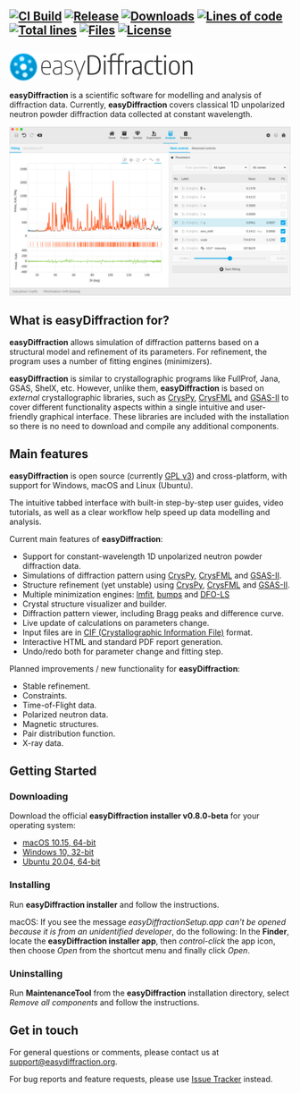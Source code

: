 ## [![CI Build][20]][21] [![Release][30]][31] [![Downloads][70]][71] [![Lines of code][82]][80] [![Total lines][81]][80] [![Files][83]][80] [![License][50]][51]

<img height="60"><img src="https://raw.githubusercontent.com/easyScience/easyDiffractionApp/new_readme/resources/images/ed_logo.svg" height="50">

**easyDiffraction** is a scientific software for modelling and analysis of diffraction data. Currently, **easyDiffraction** covers classical 1D unpolarized neutron powder diffraction data collected at constant wavelength.

<img src="https://raw.githubusercontent.com/easyScience/easyDiffractionApp/new_readme/resources/images/ed_analysis.png">

## What is easyDiffraction for?

**easyDiffraction** allows simulation of diffraction patterns based on a structural model and refinement of its parameters. For refinement, the program uses a number of fitting engines (minimizers).

**easyDiffraction** is similar to crystallographic programs like FullProf, Jana, GSAS, ShelX, etc. However, unlike them, **easyDiffraction** is based on _external_ crystallographic libraries, such as [CrysPy](https://github.com/ikibalin/cryspy), [CrysFML](https://code.ill.fr/scientific-software/crysfml) and [GSAS-II](https://subversion.xray.aps.anl.gov/trac/pyGSAS) to cover different functionality aspects within a single intuitive and user-friendly graphical interface. These libraries are included with the installation so there is no need to download and compile any additional components.

## Main features

**easyDiffraction** is open source (currently [GPL v3](https://raw.githubusercontent.com/easyScience/easyDiffractionApp/master/LICENSE.md)) and cross-platform, with support for Windows, macOS and Linux (Ubuntu).

The intuitive tabbed interface with built-in step-by-step user guides, video tutorials, as well as a clear workflow help speed up data modelling and analysis.

Current main features of **easyDiffraction**:

- Support for constant-wavelength 1D unpolarized neutron powder diffraction data.
- Simulations of diffraction pattern using [CrysPy](https://github.com/ikibalin/cryspy), [CrysFML](https://code.ill.fr/scientific-software/crysfml) and [GSAS-II](https://subversion.xray.aps.anl.gov/trac/pyGSAS).
- Structure refinement (yet unstable) using [CrysPy](https://github.com/ikibalin/cryspy), [CrysFML](https://code.ill.fr/scientific-software/crysfml) and [GSAS-II](https://subversion.xray.aps.anl.gov/trac/pyGSAS).
- Multiple minimization engines: [lmfit](https://lmfit.github.io/lmfit-py), [bumps](https://github.com/bumps/bumps) and [DFO-LS](https://github.com/numericalalgorithmsgroup/dfols)
- Crystal structure visualizer and builder.
- Diffraction pattern viewer, including Bragg peaks and difference curve.
- Live update of calculations on parameters change.
- Input files are in [CIF (Crystallographic Information File)](https://www.iucr.org/resources/cif) format.
- Interactive HTML and standard PDF report generation.
- Undo/redo both for parameter change and fitting step.

Planned improvements / new functionality for **easyDiffraction**:

- Stable refinement.
- Constraints.
- Time-of-Flight data.
- Polarized neutron data.
- Magnetic structures.
- Pair distribution function.
- X-ray data.

## Getting Started

### Downloading

Download the official **easyDiffraction installer v0.8.0-beta** for your operating system:

- [macOS 10.15, 64-bit](https://github.com/easyScience/easyDiffractionApp/releases/download/v0.8.0-beta/easyDiffraction_macOS_x86-64_v0.8.0.zip)
- [Windows 10, 32-bit](https://github.com/easyScience/easyDiffractionApp/releases/download/v0.8.0-beta/easyDiffraction_Windows_x86-32_v0.8.0.zip)
- [Ubuntu 20.04, 64-bit](https://github.com/easyScience/easyDiffractionApp/releases/download/v0.8.0-beta/easyDiffraction_Linux_x86-64_v0.8.0.zip)

### Installing

Run **easyDiffraction installer** and follow the instructions.

macOS: If you see the message _easyDiffractionSetup.app can't be opened because it is from an unidentified developer_, do the following:
In the **Finder**, locate the **easyDiffraction installer app**, then _control-click_ the app icon, then choose _Open_ from the shortcut menu and finally click _Open_.

### Uninstalling

Run **MaintenanceTool** from the **easyDiffraction** installation directory, select _Remove all components_ and follow the instructions.

## Get in touch

For general questions or comments, please contact us at [support@easydiffraction.org](mailto:support@easydiffraction.org).

For bug reports and feature requests, please use [Issue Tracker](https://github.com/easyScience/easyDiffractionApp/issues) instead.

<!---URLs--->
<!---https://naereen.github.io/badges/--->

<!---CI Build Status--->

[20]: https://img.shields.io/github/workflow/status/easyScience/easyDiffractionApp/build%20macOS,%20Linux,%20Windows/master
[21]: https://github.com/easyScience/easyDiffractionApp/actions?query=workflow%3A%22build+macOS%2C+Linux%2C+Windows%22

<!---Release--->

[30]: https://img.shields.io/github/release/easyScience/easyDiffractionApp.svg?include_prereleases
[31]: https://github.com/easyScience/easyDiffractionApp/releases

<!---License--->

[50]: https://img.shields.io/github/license/easyScience/easyDiffractionApp.svg
[51]: https://github.com/easyScience/easyDiffractionApp/blob/master/LICENSE.md

<!---LicenseScan--->

[60]: https://app.fossa.com/api/projects/git%2Bgithub.com%2FeasyScience%2FeasyDiffractionApp.svg?type=shield
[61]: https://app.fossa.com/projects/git%2Bgithub.com%2FeasyScience%2FeasyDiffractionApp?ref=badge_shield

<!---Downloads--->

[70]: https://img.shields.io/github/downloads/easyScience/easyDiffractionApp/total.svg
[71]: https://github.com/easyScience/easyDiffractionApp/releases

<!---Code statistics--->

[80]: https://github.com/easyScience/easyDiffractionApp
[81]: https://tokei.rs/b1/github/easyScience/easyDiffractionApp
[82]: https://tokei.rs/b1/github/easyScience/easyDiffractionApp?category=code
[83]: https://tokei.rs/b1/github/easyScience/easyDiffractionApp?category=files

<!---W3C validation--->

[90]: https://img.shields.io/w3c-validation/default?targetUrl=https://easyscience.github.io/easyDiffractionApp
[91]: https://easyscience.github.io/easyDiffractionApp

